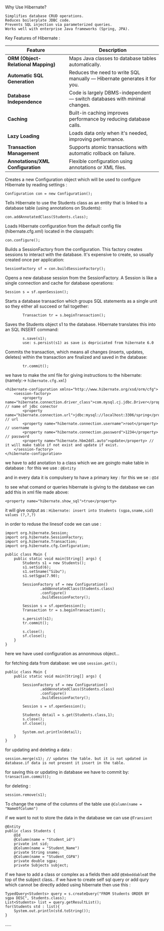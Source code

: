 Why Use Hibernate?
```
Simplifies database CRUD operations.
Reduces boilerplate JDBC code.
Prevents SQL injection via parameterized queries.
Works well with enterprise Java frameworks (Spring, JPA).
```

Key Features of Hibernate :

| Feature                             | Description                                                               |
| ----------------------------------- | ------------------------------------------------------------------------- |
| **ORM (Object-Relational Mapping)** | Maps Java classes to database tables automatically.                       |
| **Automatic SQL Generation**        | Reduces the need to write SQL manually — Hibernate generates it for you.  |
| **Database Independence**           | Code is largely DBMS-independent — switch databases with minimal changes. |
| **Caching**                         | Built-in caching improves performance by reducing database calls.         |
| **Lazy Loading**                    | Loads data only when it's needed, improving performance.                  |
| **Transaction Management**          | Supports atomic transactions with automatic rollback on failure.          |
| **Annotations/XML Configuration**   | Flexible configuration using annotations or XML files.                    |

Creates a new Configuration object which will be used to configure Hibernate by reading settings :
```
Configuration con = new Configuration();
```
Tells Hibernate to use the Students class as an entity that is linked to a database table (using annotations on Students):
```
con.addAnnotatedClass(Students.class);
```
Loads Hibernate configuration from the default config file (hibernate.cfg.xml) located in the classpath:
```
con.configure();
```
Builds a SessionFactory from the configuration. This factory creates sessions to interact with the database. It's expensive to create, so usually created once per application:
```
SessionFactory sf = con.buildSessionFactory();
```
Opens a new database session from the SessionFactory. A Session is like a single connection and cache for database operations:
```
Session s = sf.openSession();
```
Starts a database transaction which groups SQL statements as a single unit so they either all succeed or fail together:
```
        Transaction tr = s.beginTransaction();
```
Saves the Students object s1 to the database. Hibernate translates this into an SQL INSERT command:
```
        s.save(s1);
        use: s.persist(s1) as save is depriciated from hibernate 6.0
```
Commits the transaction, which means all changes (inserts, updates, deletes) within the transaction are finalized and saved in the database:
```
        tr.commit();
```

we have to make the xml file for giving instructions to the hibernate: (namely:-> ```hibernate.cfg.xml```)
```
<hibernate-configuration xmlns="http://www.hibernate.org/xsd/orm/cfg">
    <session-factory>
        <property name="hibernate.connection.driver_class">com.mysql.cj.jdbc.Driver</property> // name of jdbc conector
        <property name="hibernate.connection.url">jdbc:mysql://localhost:3306/spring</property> // url
        <property name="hibernate.connection.username">root</property> // username
        <property name="hibernate.connection.password">1234</property> // password
        <property name="hibernate.hbm2ddl.auto">update</property> // it will make table if not exist and update if exist.
    </session-factory>
</hibernate-configuration>
```
we have to add anotation to a class which we are goingto make table in database : 
for this we use : ```@Entity```

and in every data it is compulsery to have a primary key :
for this we se : ```@Id```

to see what comand or queries hibernate is giving to the database we can add this in xml file made above:
```
<property name="hibernate.show_sql">true</property>
```
it will give output as : ```Hibernate: insert into Students (sgpa,sname,sid) values (?,?,?)```

in order to reduse the linesof code we can use :
```
import org.hibernate.Session;
import org.hibernate.SessionFactory;
import org.hibernate.Transaction;
import org.hibernate.cfg.Configuration;

public class Main {
    public static void main(String[] args) {
        Students s1 = new Students();
        s1.setSid(6);
        s1.setSname("Sibu");
        s1.setSgpa(7.90);

        SessionFactory sf = new Configuration()
                .addAnnotatedClass(Students.class)
                .configure()
                .buildSessionFactory();

        Session s = sf.openSession();
        Transaction tr = s.beginTransaction();

        s.persist(s1);
        tr.commit();

        s.close();
        sf.close();
    }
}
```
here we have used configuration as annonmous object...

for fetching data from database:
we use ```session.get();```

```
public class Main {
    public static void main(String[] args) {

        SessionFactory sf = new Configuration()
                .addAnnotatedClass(Students.class)
                .configure()
                .buildSessionFactory();

        Session s = sf.openSession();

        Students detail = s.get(Students.class,1);
        s.close();
        sf.close();

        System.out.println(detail);
    }
}
```
for updating and deleting a data : 
```
session.merge(s1); // updates the table. but it is not updated in database.if data is not present it insert in the table.
```
for saving this or updating in database we have to commit by: ```transaction.commit();```

for deleting :
```
session.remove(s1);
```
To change the name of the columns of the table use ```@Column(name = "NameOfColumn")```

if we want to not to store the data in the database we can use ```@Transient```
```
@Entity
public class Students {
    @Id
    @Column(name = "Student_id")
    private int sid;
    @Column(name = "Student_Name")
    private String sname;
    @Column(name = "Student_CGPA")
    private double sgpa;
    private Subjects subject;
```
if we have to add a class or complex as a fields then add ```@Embeddable```at the top of the subject class..
if we have to create self sql query or add qury which cannot be directly added using hibernate then use this :
```
TypedQuery<Students> query = s.createQuery("FROM Students ORDER BY sgpa DESC", Students.class);
List<Students> list = query.getResultList();
for(Students std : list){
    System.out.println(std.toString());
}
```
.....
